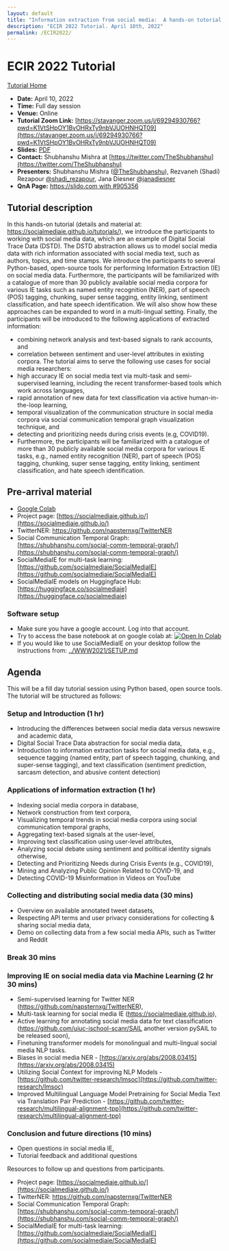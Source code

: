 ```yaml
---
layout: default
title: "Information extraction from social media:  A hands-on tutorial on tasks, data, and open source tools"
description: "ECIR 2022 Tutorial. April 10th, 2022"
permalink: /ECIR2022/
---
```


# ECIR 2022 Tutorial

[Tutorial Home](../)

* **Date:** April 10, 2022
* **Time:** Full day session
* **Venue:** Online
* **Tutorial Zoom Link:** [https://stavanger.zoom.us/j/69294930766?pwd=K1VtSHpOY1BvOHRxTy9nbVJUOHNHQT09](https://stavanger.zoom.us/j/69294930766?pwd=K1VtSHpOY1BvOHRxTy9nbVJUOHNHQT09)
* **Slides:** [PDF](./Tutorial_Presentation.pdf)
* **Contact:** Shubhanshu Mishra at [https://twitter.com/TheShubhanshu](https://twitter.com/TheShubhanshu)
* **Presenters:** Shubhanshu Mishra ([@TheShubhanshu](https://twitter.com/TheShubhanshu)), Rezvaneh (Shadi) Rezapour [@shadi_rezapour](https://twitter.com/shadi_rezapour), Jana Diesner [@janadiesner](https://twitter.com/janadiesner)
* **QnA Page:** [https://slido.com with #905356](https://slido.com/905356)


## Tutorial description

In this hands-on tutorial (details and material at: https://socialmediaie.github.io/tutorials/), we introduce the participants to working with social media data, which are an example of Digital Social Trace Data (DSTD). The DSTD abstraction allows us to model social media data with rich information associated with social media text, such as authors, topics, and time stamps. We introduce the participants to several Python-based, open-source tools for performing Information Extraction (IE) on social media data. Furthermore, the participants will be familiarized with a catalogue of more than 30 publicly available social media corpora for various IE tasks such as named entity recognition (NER), part of speech (POS) tagging, chunking, super sense tagging, entity linking, sentiment classification, and hate speech identification. We will also show how these approaches can be expanded to word in a multi-lingual setting. Finally, the participants will be introduced to the following applications of extracted information:

*	combining network analysis and text-based signals to rank accounts, and 
*	correlation between sentiment and user-level attributes in existing corpora. 
The tutorial aims to serve the following use cases for social media researchers:
*	high accuracy IE on social media text via multi-task and semi-supervised learning, including the recent transformer-based tools which work across languages, 
*	rapid annotation of new data for text classification via active human-in-the-loop learning, 
*	temporal visualization of the communication structure in social media corpora via social communication temporal graph visualization technique, and
*	detecting and prioritizing needs during crisis events (e.g, COVID19). 
*	Furthermore, the participants will be familiarized with a catalogue of more than 30 publicly available social media corpora for various IE tasks, e.g., named entity recognition (NER), part of speech (POS) tagging, chunking, super sense tagging, entity linking, sentiment classification, and hate speech identification. 

## Pre-arrival material

* [Google Colab](https://colab.research.google.com)
* Project page: [https://socialmediaie.github.io/](https://socialmediaie.github.io/)
* TwitterNER: [https://github.com/napsternxg/TwitterNER ](https://github.com/napsternxg/TwitterNER)
* Social Communication Temporal Graph: [https://shubhanshu.com/social-comm-temporal-graph/](https://shubhanshu.com/social-comm-temporal-graph/)
* SocialMediaIE for multi-task learning: [https://github.com/socialmediaie/SocialMediaIE](https://github.com/socialmediaie/SocialMediaIE)
* SocialMediaIE models on Huggingface Hub: [https://huggingface.co/socialmediaie](https://huggingface.co/socialmediaie)


### Software setup

* Make sure you have a google account. Log into that account.
* Try to access the base notebook at on google colab at: [![Open In Colab](https://colab.research.google.com/assets/colab-badge.svg)](https://colab.research.google.com/github/socialmediaie/tutorials/blob/master/docs/ECIR2022/ECIR_2022_Tutorial_SocialMediaIE.ipynb)
* If you would like to use SocialMediaIE on your desktop follow the instructions from: [../WWW2021/SETUP.md](../WWW2021/SETUP.md)


## Agenda

This will be a fill day tutorial session using Python based, open source tools. The tutorial will be structured as follows:

###	Setup and Introduction (1 hr)

*	Introducing the differences between social media data versus newswire and academic data, 
*	Digital Social Trace Data abstraction for social media data, 
*	Introduction to information extraction tasks for social media data, e.g., sequence tagging (named entity, part of speech tagging, chunking, and super-sense tagging), and text classification (sentiment prediction, sarcasm detection, and abusive content detection)

###	Applications of information extraction (1 hr) 
*	Indexing social media corpora in database, 
*	Network construction from text corpora, 
*	Visualizing temporal trends in social media corpora using social communication temporal graphs, 
*	Aggregating text-based signals at the user-level, 
*	Improving text classification using user-level attributes, 
*	Analyzing social debate using sentiment and political identity signals otherwise, 
*	Detecting and Prioritizing Needs during Crisis Events (e.g., COVID19), 
*	Mining and Analyzing Public Opinion Related to COVID-19, and 
*	Detecting COVID-19 Misinformation in Videos on YouTube

###	Collecting and distributing social media data (30 mins)

*	Overview on available annotated tweet datasets, 
*	Respecting API terms and user privacy considerations for collecting & sharing social media data, 
*	Demo on collecting data from a few social media APIs, such as Twitter and Reddit 

###	Break 30 mins

###	Improving IE on social media data via Machine Learning (2 hr 30 mins)

*	Semi-supervised learning for Twitter NER (https://github.com/napsternxg/TwitterNER), 
*	Multi-task learning for social media IE (https://socialmediaie.github.io), 
*	Active learning for annotating social media data for text classification (https://github.com/uiuc-ischool-scanr/SAIL another version pySAIL to be released soon), 
*	Finetuning transformer models for monolingual and multi-lingual social media NLP tasks. 
*	Biases in social media NER - [https://arxiv.org/abs/2008.03415](https://arxiv.org/abs/2008.03415)
*	Utilizing Social Context for improving NLP Models - [https://github.com/twitter-research/lmsoc](https://github.com/twitter-research/lmsoc)
*	Improved Multilingual Language Model Pretraining for Social Media Text via Translation Pair Prediction - [https://github.com/twitter-research/multilingual-alignment-tpp](https://github.com/twitter-research/multilingual-alignment-tpp)


###	Conclusion and future directions (10 mins)
*	Open questions in social media IE, 
*	Tutorial feedback and additional questions 


Resources to follow up and questions from participants.
* Project page: [https://socialmediaie.github.io/](https://socialmediaie.github.io/)
* TwitterNER: [https://github.com/napsternxg/TwitterNER ](https://github.com/napsternxg/TwitterNER )
* Social Communication Temporal Graph: [https://shubhanshu.com/social-comm-temporal-graph/](https://shubhanshu.com/social-comm-temporal-graph/)
* SocialMediaIE for multi-task learning: [https://github.com/socialmediaie/SocialMediaIE](https://github.com/socialmediaie/SocialMediaIE)
